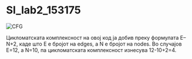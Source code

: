 # SI_lab2_153175

![CFG](https://user-images.githubusercontent.com/63557696/91178338-481d4b00-e6e5-11ea-881a-35cd8a43cb22.png)

Цикломатската комплексност на овој код ја добив преку формулата E–N+2, каде што Е е бројот на edges, а N е бројот на nodes. 
Во случајoв Е=12, а N=10, па цикломатската комплексност изнесува 12-10+2=4.
